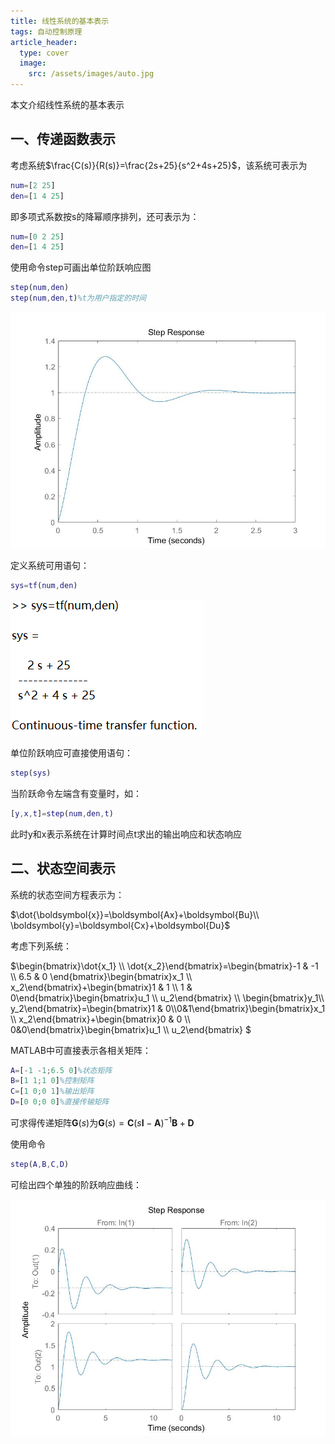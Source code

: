 ```yaml
---
title: 线性系统的基本表示
tags: 自动控制原理
article_header:
  type: cover
  image:
    src: /assets/images/auto.jpg
---
```


本文介绍线性系统的基本表示

## 一、传递函数表示

考虑系统$\frac{C(s)}{R(s)}=\frac{2s+25}{s^2+4s+25}$，该系统可表示为

```matlab
num=[2 25]
den=[1 4 25]
```

即多项式系数按s的降幂顺序排列，还可表示为：

```matlab
num=[0 2 25]
den=[1 4 25]
```

使用命令step可画出单位阶跃响应图

```matlab
step(num,den)
step(num,den,t)%t为用户指定的时间
```

![](/assets/images/control_system/linear_system_representation/1.jpg)

定义系统可用语句：

```matlab
sys=tf(num,den)
```

![](/assets/images/control_system/linear_system_representation/2.png)

单位阶跃响应可直接使用语句：

```matlab
step(sys)
```

当阶跃命令左端含有变量时，如：

```matlab
[y,x,t]=step(num,den,t)
```

此时y和x表示系统在计算时间点t求出的输出响应和状态响应

## 二、状态空间表示

系统的状态空间方程表示为：

$\dot{\boldsymbol{x}}=\boldsymbol{Ax}+\boldsymbol{Bu}\\ \boldsymbol{y}=\boldsymbol{Cx}+\boldsymbol{Du}$ 

考虑下列系统：

$\begin{bmatrix}\dot{x_1} \\\\ \dot{x_2}\end{bmatrix}=\begin{bmatrix}-1 & -1 \\\\ 6.5 & 0 \end{bmatrix}\begin{bmatrix}x_1 \\\\ x_2\end{bmatrix}+\begin{bmatrix}1 & 1 \\\\ 1 & 0\end{bmatrix}\begin{bmatrix}u_1 \\\\ u_2\end{bmatrix} \\\\ \begin{bmatrix}y_1\\\\ y_2\end{bmatrix}=\begin{bmatrix}1 & 0\\\\0&1\end{bmatrix}\begin{bmatrix}x_1 \\\\  x_2\end{bmatrix}+\begin{bmatrix}0 & 0 \\\\ 0&0\end{bmatrix}\begin{bmatrix}u_1 \\\\ u_2\end{bmatrix} $ 

MATLAB中可直接表示各相关矩阵：

```matlab
A=[-1 -1;6.5 0]%状态矩阵
B=[1 1;1 0]%控制矩阵
C=[1 0;0 1]%输出矩阵
D=[0 0;0 0]%直接传输矩阵
```

可求得传递矩阵$\boldsymbol{G}(s)$为$\boldsymbol{G}(s)=\boldsymbol{C}(s\boldsymbol{I}-\boldsymbol{A})^{-1}\boldsymbol{B}+\boldsymbol{D}$  

使用命令

```matlab
step(A,B,C,D)
```

可绘出四个单独的阶跃响应曲线：

![](/assets/images/control_system/linear_system_representation/3.jpg)